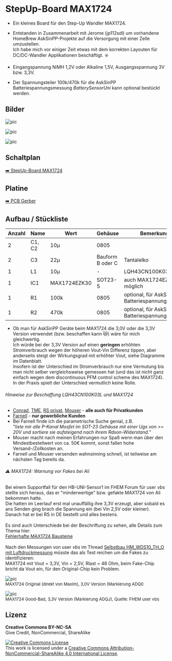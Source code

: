 
# StepUp-Board MAX1724

- Ein kleines Board für den Step-Up Wandler MAX1724.

- Entstanden in Zusammenarbeit mit Jerome (jp112sdl) um vorhandene HomeBrew AskSinPP-Projekte auf die Versorgung mit einer Zelle umzustellen.<br>
  Ich habe mich vor einiger Zeit etwas mit dem korrekten Layouten für DC/DC-Wandler Applikationen beschäftigt. :biohazard:

- Eingangspannung NiMH 1,2V oder Alkaline 1,5V, Ausgangsspannung 3V bzw. 3,3V.

- Der Spannungsteiler 100k/470k für die AskSinPP Batteriespannungsmessung *BatterySensorUni* kann optional bestückt werden.


## Bilder

![pic](Images/StepUp_Board_MAX1724_1.jpg)

![pic](Images/StepUp_Board_MAX1724_2.jpg)

![pic](Images/StepUp_Board_MAX1724_3.jpg)


## Schaltplan

[:arrow_right: StepUp-Board MAX1724](https://github.com/TomMajor/SmartHome/tree/master/PCB/StepUp_Board_MAX1724/Files/StepUp_Board_MAX1724.pdf)


## Platine

[:arrow_right: PCB Gerber](Gerber)


## Aufbau / Stückliste

| Anzahl	| Name	    | Wert	            | Gehäuse       | Bemerkungen |
|---|---|---|---|---|
| 2 | C1, C2 | 10µ            | 0805	| |
| 2 | C3   | 22µ              | Bauform B oder C | Tantalelko |
| 1 | L1   | 10µ              | - | LQH43CN100K03L |
| 1 | IC1  | MAX1724EZK30     | SOT23-5 | auch MAX1724EZK33 möglich |
| 1 | R1   | 100k             | 0805	| optional, für AskSinPP Batteriespannungsmessung |
| 1 | R2   | 470k             | 0805	| optional, für AskSinPP Batteriespannungsmessung |

- Ob man für AskSinPP Geräte beim MAX1724 die 3,0V oder die 3,3V Version verwendet (bzw. beschaffen kann :crying_cat_face:) wäre für mich gleichwertig.<br>
Ich würde bei der 3,3V Version auf einen **geringen** erhöhten Stromverbrauch wegen der höheren Vout-Vin Differenz tippen, aber anderseits steigt der Wirkungsgrad mit erhöhter Vout, siehe Diagramme im Datenblatt.<br>
Insofern ist der Unterschied im Stromverbrauch nur eine Vermutung bis man nicht selber vergleichsweise gemessen hat (und das ist nicht ganz einfach wegen dem discontinuous PFM control scheme des MAX1724).<br>
In der Praxis spielt der Unterschied vermutlich keine Rolle.

###### Hinweise zur Beschaffung LQH43CN100K03L und MAX1724

- [Conrad](https://www.conrad.de), [TME](https://www.tme.eu/de), [RS privat](https://www.rsonline-privat.de), [Mouser](https://www.mouser.de) - **alle auch für Privatkunden**
- [Farnell](https://de.farnell.com) - **nur gewerbliche Kunden**
- Bei Farnell finde ich die parametrische Suche genial, z.B.<br>
"*liste mir alle P-Kanal Mosfet im SOT-23 Gehäuse mit einer Ugs von >= 20V und sortiere sie aufsteigend nach ihrem Rdson-Widerstand.*"
- Mouser macht nach meinen Erfahrungen nur Spaß wenn man über den Mindestbestellwert von ca. 50€ kommt, sonst fallen hohe Versand-/Zollkosten an.
- Farnell und Mouser versenden wahnsinning schnell, ist teilweise am nächsten Tag bereits da.

###### :warning: MAX1724: Warnung vor Fakes bei Ali

Bei einem Supportfall für den HB-UNI-Sensor1 im FHEM Forum für user *vbs* stellte sich heraus, das er "minderwertige" bzw. gefakte MAX1724 von Ali bekommen hatte.<br>
Die hatten im Leerlauf erst mal unauffällig ihre 3,3V erzeugt, aber sobald es ans Senden ging brach die Spannung ein (bei Vin 2,5V oder kleiner).<br>
Danach hat er bei RS in DE bestellt und alles bestens.<br><br>
Es sind auch Unterschiede bei der Beschriftung zu sehen, alle Details zum Thema hier:<br>
[Fehlerhafte MAX1724 Bausteine](https://forum.fhem.de/index.php/topic,100165.0.html)<br><br>
Nach den Messungen von user *vbs* im Thread [Selbstbau HM_WDS10_TH_O mit Luftdruckmessung](https://forum.fhem.de/index.php/topic,20620.msg930511.html#msg930511) müsste das als Test reichen um die Fakes zu identifizieren:<br>
MAX1724 mit Vout = 3,3V, Vin = 2,5V, Rlast = 48 Ohm, beim Fake-Chip bricht da Vout ein, für den Original-Chip kein Problem.<br>

![pic](Images/MAX1724_Original.jpg)<br>
<font size="-1">MAX1724 Original (direkt von Maxim), 3,0V Version (Markierung ADQI)</font>

![pic](Images/MAX1724_Good_Bad.jpg)<br>
<font size="-1">MAX1724 Good-Bad, 3,3V Version (Markierung ADQJ), Quelle: FHEM user vbs</font>


## Lizenz

**Creative Commons BY-NC-SA**<br>
Give Credit, NonCommercial, ShareAlike

<a rel="license" href="http://creativecommons.org/licenses/by-nc-sa/4.0/"><img alt="Creative Commons License" style="border-width:0" src="https://i.creativecommons.org/l/by-nc-sa/4.0/88x31.png" /></a><br />This work is licensed under a <a rel="license" href="http://creativecommons.org/licenses/by-nc-sa/4.0/">Creative Commons Attribution-NonCommercial-ShareAlike 4.0 International License</a>.
